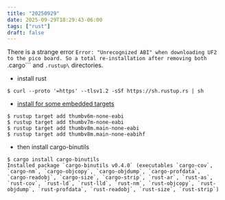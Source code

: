 ```yaml
---
title: "20250929"
date: 2025-09-29T18:29:43-06:00
tags: ["rust"]
draft: false
---
```


There is a strange error ```Error: "Unrecognized ABI" when downloading UF2 to the pico board. So a total re-installation after removing both ```.cargo\``` and ```.rustup\``` directories.

* install rust

```
$ curl --proto '=https' --tlsv1.2 -sSf https://sh.rustup.rs | sh
```

* [install for some embedded targets](https://docs.rust-embedded.org/book/intro/install.html)

```
$ rustup target add thumbv6m-none-eabi 
$ rustup target add thumbv7m-none-eabi
$ rustup target add thumbv8m.main-none-eabi
$ rustup target add thumbv8m.main-none-eabihf
```

* then install cargo-binutils

```
$ cargo install cargo-binutils
Installed package `cargo-binutils v0.4.0` (executables `cargo-cov`, `cargo-nm`, `cargo-objcopy`, `cargo-objdump`, `cargo-profdata`, `cargo-readobj`, `cargo-size`, `cargo-strip`, `rust-ar`, `rust-as`, `rust-cov`, `rust-ld`, `rust-lld`, `rust-nm`, `rust-objcopy`, `rust-objdump`, `rust-profdata`, `rust-readobj`, `rust-size`, `rust-strip`)
```


